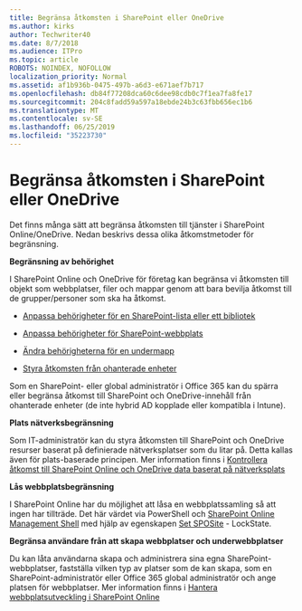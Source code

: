 ```yaml
---
title: Begränsa åtkomsten i SharePoint eller OneDrive
ms.author: kirks
author: Techwriter40
ms.date: 8/7/2018
ms.audience: ITPro
ms.topic: article
ROBOTS: NOINDEX, NOFOLLOW
localization_priority: Normal
ms.assetid: af1b936b-0475-497b-a6d3-e671aef7b717
ms.openlocfilehash: db84f77208dca60c6dee98cdb0c7f1ea7fa8fe17
ms.sourcegitcommit: 204c8fadd59a597a18ebde24b3c63fbb656ec1b6
ms.translationtype: MT
ms.contentlocale: sv-SE
ms.lasthandoff: 06/25/2019
ms.locfileid: "35223730"
---
```

# <a name="restrict-access-in-sharepoint-or-onedrive"></a>Begränsa åtkomsten i SharePoint eller OneDrive

Det finns många sätt att begränsa åtkomsten till tjänster i SharePoint Online/OneDrive. Nedan beskrivs dessa olika åtkomstmetoder för begränsning. 

**Begränsning av behörighet**

I SharePoint Online och OneDrive för företag kan begränsa vi åtkomsten till objekt som webbplatser, filer och mappar genom att bara bevilja åtkomst till de grupper/personer som ska ha åtkomst.

- [Anpassa behörigheter för en SharePoint-lista eller ett bibliotek](https://support.office.com/article/Customize-permissions-for-a-SharePoint-list-or-library-02d770f3-59eb-4910-a608-5f84cc297782)

- [Anpassa behörigheter för SharePoint-webbplats](https://docs.microsoft.com/sharepoint/customize-sharepoint-site-permissions)

- [Ändra behörigheterna för en undermapp](https://support.office.com/article/Change-the-permissions-on-a-subfolder-5427BD7C-F20A-4F75-8CF2-5359DD45A1A6)

- [Styra åtkomsten från ohanterade enheter](https://docs.microsoft.com/sharepoint/control-access-from-unmanaged-devices)

Som en SharePoint- eller global administratör i Office 365 kan du spärra eller begränsa åtkomst till SharePoint och OneDrive-innehåll från ohanterade enheter (de inte hybrid AD kopplade eller kompatibla i Intune).

**Plats nätverksbegränsning**

Som IT-administratör kan du styra åtkomsten till SharePoint och OneDrive resurser baserat på definierade nätverksplatser som du litar på. Detta kallas även för plats-baserade principen. Mer information finns i [Kontrollera åtkomst till SharePoint Online och OneDrive data baserat på nätverksplats](https://docs.microsoft.com/sharepoint/control-access-based-on-network-location)

**Lås webbplatsbegränsning** 

I SharePoint Online har du möjlighet att låsa en webbplatssamling så att ingen har tillträde. Det här värdet via PowerShell och [SharePoint Online Management Shell](https://docs.microsoft.com/powershell/sharepoint/sharepoint-online/connect-sharepoint-online?view=sharepoint-ps) med hjälp av egenskapen [Set SPOSite](https://docs.microsoft.com/powershell/module/sharepoint-online/set-sposite?view=sharepoint-ps) - LockState.

**Begränsa användare från att skapa webbplatser och underwebbplatser**

Du kan låta användarna skapa och administrera sina egna SharePoint-webbplatser, fastställa vilken typ av platser som de kan skapa, som en SharePoint-administratör eller Office 365 global administratör och ange platsen för webbplatser. Mer information finns i [Hantera webbplatsutveckling i SharePoint Online](https://docs.microsoft.com/sharepoint/manage-site-creation)


